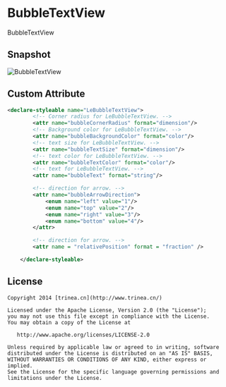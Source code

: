 # BubbleTextView
BubbleTextView

## Snapshot
![BubbleTextView](http://7d9pic.com1.z0.glb.clouddn.com/bubblew_view.png)
## Custom Attribute
```xml
<declare-styleable name="LeBubbleTextView">
        <!-- Corner radius for LeBubbleTextView. -->
        <attr name="bubbleCornerRadius" format="dimension"/>
        <!-- Background color for LeBubbleTextView. -->
        <attr name="bubbleBackgroundColor" format="color"/>
        <!-- text size for LeBubbleTextView. -->
        <attr name="bubbleTextSize" format="dimension"/>
        <!-- text color for LeBubbleTextView. -->
        <attr name="bubbleTextColor" format="color"/>
        <!-- text for LeBubbleTextView. -->
        <attr name="bubbleText" format="string"/>

        <!-- direction for arrow. -->
        <attr name="bubbleArrowDirection">
            <enum name="left" value="1"/>
            <enum name="top" value="2"/>
            <enum name="right" value="3"/>
            <enum name="bottom" value="4"/>
        </attr>

        <!-- direction for arrow. -->
        <attr name = "relativePosition" format = "fraction" />

    </declare-styleable>
```

## License

    Copyright 2014 [trinea.cn](http://www.trinea.cn/)

    Licensed under the Apache License, Version 2.0 (the "License");
    you may not use this file except in compliance with the License.
    You may obtain a copy of the License at

       http://www.apache.org/licenses/LICENSE-2.0

    Unless required by applicable law or agreed to in writing, software
    distributed under the License is distributed on an "AS IS" BASIS,
    WITHOUT WARRANTIES OR CONDITIONS OF ANY KIND, either express or implied.
    See the License for the specific language governing permissions and
    limitations under the License.

